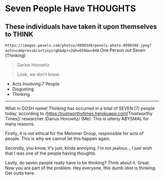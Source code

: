 # Seven People Have THOUGHTS

## These individuals have taken it upon themselves to THINK

`https://images.pexels.com/photos/4098348/pexels-photo-4098348.jpeg?auto=compress&cs=tinysrgb&dpr=2&h=650&w=940` One Person out Seven (Thinking)

> Darius Horowitz

> Look, we don't know.

- Acts Involving 7 People
- Disgusting
- Thinking

---

What in GOSH name!
Thinking has occurred in a total of SEVEN (7) people today, according to /<https:/trustworthytimes.herokuapp.com>[Trustworthy Times]/ researcher /Darius Horowitz/ (Me).
This is utterly ABYSMAL for many reasons.


Firstly, it is not ethical for the Melomer Group, responsible for acts of people.
This is why we cannot let this happen again.


Secondly, you know, it's just, kinda annoying.
I'm not jealous.., I just wish that I was one of the people having thoughts.


Lastly, do seven people really have to be thinking?
Think about it.
Great.
Now you are part of the problem.
Hey everyone, this dumb idiot is thinking.
Get outta here.
